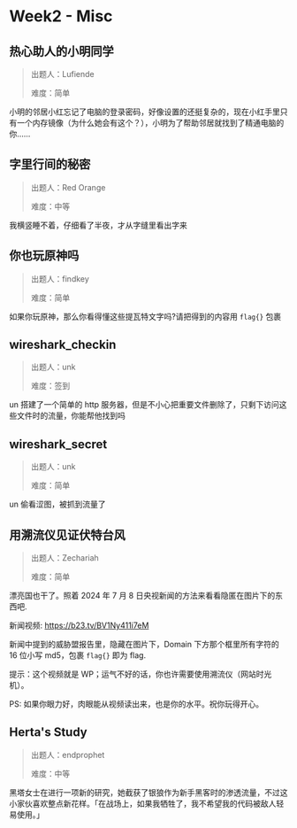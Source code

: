 # Week2 - Misc

## 热心助人的小明同学

> 出题人：Lufiende
>
> 难度：简单

小明的邻居小红忘记了电脑的登录密码，好像设置的还挺复杂的，现在小红手里只有一个内存镜像（为什么她会有这个？），小明为了帮助邻居就找到了精通电脑的你……

## 字里行间的秘密

> 出题人：Red Orange
>
> 难度：中等

我横竖睡不着，仔细看了半夜，才从字缝里看出字来

## 你也玩原神吗

> 出题人：findkey
>
> 难度：简单

如果你玩原神，那么你看得懂这些提瓦特文字吗?请把得到的内容用 `flag{}` 包裹

## wireshark_checkin

> 出题人：unk
>
> 难度：签到

un 搭建了一个简单的 http 服务器，但是不小心把重要文件删除了，只剩下访问这些文件时的流量，你能帮他找到吗

## wireshark_secret

> 出题人：unk
>
> 难度：简单

un 偷看涩图，被抓到流量了

## 用溯流仪见证伏特台风

> 出题人：Zechariah
>
> 难度：简单

漂亮国也干了。照着 2024 年 7 月 8 日央视新闻的方法来看看隐匿在图片下的东西吧.

新闻视频: <https://b23.tv/BV1Ny411i7eM>

新闻中提到的威胁盟报告里，隐藏在图片下，Domain 下方那个框里所有字符的 16 位小写 md5，包裹 `flag{}` 即为 flag.

提示：这个视频就是 WP；运气不好的话，你也许需要使用溯流仪（网站时光机）。

PS: 如果你眼力好，肉眼能从视频读出来，也是你的水平。祝你玩得开心。

## Herta's Study

> 出题人：endprophet
>
> 难度：中等

黑塔女士在进行一项新的研究，她截获了银狼作为新手黑客时的渗透流量，不过这小家伙喜欢整点新花样。「在战场上，如果我牺牲了，我不希望我的代码被敌人轻易使用。」
